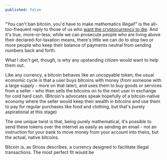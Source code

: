 ```yaml
---
published: false
---
```


"You can't ban bitcoin, you'd have to make mathematics illegal!" is the all-too-frequent reply to those of us who [want the cryptocurrency to die](http://www.antipope.org/charlie/blog-static/2013/12/why-i-want-bitcoin-to-die-in-a.html). And it's true, more-or-less; while we can prosecute people who are living above their declared-for-taxation means, there's little we can do to stop two or more people who keep their balance of payments neutral from sending numbers back and forth.

What I don't get, though, is why any upstanding citizen would want to help them out.

Like any currency, a bitcoin behaves like an uncopyable token; the usual economic cycle is that a user buys bitcoins with money (from someone with a large supply - more on that later), and uses them to buy goods or services from a seller - who then sells the bitcoins on to the next user in exchange for cold hard cash. (Bitcoin's advocates speak hopefully of a bitcoin-native economy where the seller would keep their wealth in bitcoins and use them to pay for regular purchases like food and clothing, but that's purely aspirational at this stage)

The one unique twist is that, being purely mathematical, it's possible to send these tokens over the internet as easily as sending an email - not an instruction for your bank to move money from your account into theirs, but the actual, native bitcoins.

Bitcoin is, as Stross describes, a currency designed to facilitate illegal transactions. The most perfect fit would be 